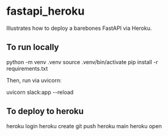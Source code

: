 # fastapi_heroku

Illustrates how to deploy a barebones FastAPI via Heroku.

## To run locally

  python -m venv .venv
  source .venv/bin/activate
  pip install -r requirements.txt

Then, run via uvicorn:

  uvicorn slack:app --reload

## To deploy to heroku

  heroku login
  heroku create
  git push heroku main
  heroku open